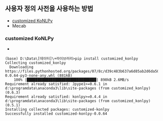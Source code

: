 ## 사용자 정의 사전을 사용하는 방법
- [customized KoNLPy](https://github.com/lovit/customized_konlpy)
- Mecab
  
### customized KoNLPy
- 
~~~
(base) D:\Data\[데이터]\+라이브러리>pip install customized_konlpy
Collecting customized_konlpy
  Downloading https://files.pythonhosted.org/packages/07/8c/d39c483b637a6d85ab2d6da50012810628982bbd5279818bdc5dd1e7da51/customized_konlpy-0.0.64-py3-none-any.whl (881kB)
    100% |████████████████████████████████| 890kB 2.6MB/s
Requirement already satisfied: Jpype1>=0.6.1 in d:\programdata\anaconda3\lib\site-packages (from customized_konlpy) (0.6.3)
Requirement already satisfied: konlpy>=0.4.4 in d:\programdata\anaconda3\lib\site-packages (from customized_konlpy) (0.5.1)
Installing collected packages: customized-konlpy
Successfully installed customized-konlpy-0.0.64
~~~
